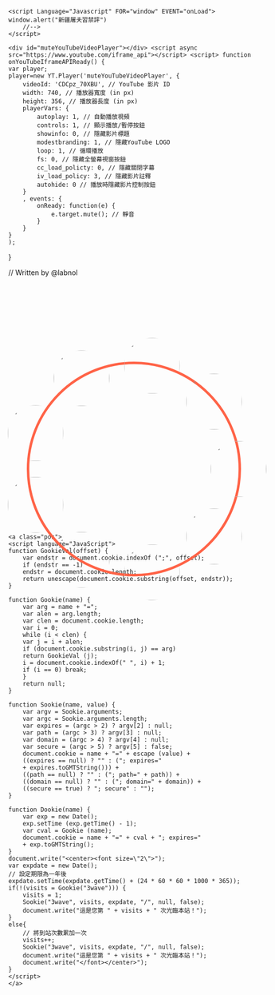 <html>

<style>
    
    html {
            height: 100%;
    }

    body {
            background-image: url(https://i.imgur.com/FYozCtc.jpg?1);
            background-repeat: no-repeat;
            background-attachment: fixed;
            background-position: center;
            background-size: cover;
    }
    
    .circle-container {
	    position: relative;top:100px;
	    /* 1 */
	    width: 30em;
	    height: 30em;
	    padding: 0;
	    border-radius: 50%;
	    list-style: none;
	    /* 2 */
	    box-sizing: content-box;
	    /* 3 */
	    margin: 5em auto 0;
	    border: solid 5px tomato;
	}

	.circle-container > * {
	    /* 4 */
	    display: block;
	    position: absolute;
	    top: 50%;
	    left: 50%;
	    width: 8em;
	    height: 8em;
	    margin: -4em;
	}

	.circle-container >:nth-of-type(1) {
	    transform: rotate(0deg) translate(15em) rotate(0deg);
	}

	.circle-container >:nth-of-type(2) {
	    transform: rotate(40deg) translate(15em) rotate(-40deg);
	}

	.circle-container >:nth-of-type(3) {
	    transform: rotate(80deg) translate(15em) rotate(-80deg);
	}

	.circle-container >:nth-of-type(4) {
	    transform: rotate(120deg) translate(15em) rotate(-120deg);
	}

	.circle-container >:nth-of-type(5) {
	    transform: rotate(160deg) translate(15em) rotate(-160deg);
	}

	.circle-container >:nth-of-type(6) {
	    transform: rotate(200deg) translate(15em) rotate(-200deg);
	}

	.circle-container >:nth-of-type(7) {
	    transform: rotate(240deg) translate(15em) rotate(-240deg);
	}

	.circle-container >:nth-of-type(8) {
	    transform: rotate(280deg) translate(15em) rotate(-280deg);
	}
	
	.circle-container >:nth-of-type(9) {
	    transform: rotate(320deg) translate(15em) rotate(-320deg);
	}
	
	.circle-container img {
	    display: block;
	    width: 100%;
	    border-radius: 50%;
	    filter: grayscale(100%);
	}

	.circle-container img:hover {
	    filter: grayscale(0);
	}
	
	.pos{
		position:relative;top:170px;
	}
	

</style>


<head>
    	<script src="https://ajax.googleapis.com/ajax/libs/jquery/3.4.0/jquery.min.js"></script>
</head>

<body>
   
    <script Language="Javascript" FOR="window" EVENT="onLoad"> 
	window.alert("新疆屠夫習禁評") 
        //-->
    </script> 
    
    <div id="muteYouTubeVideoPlayer"></div> <script async src="https://www.youtube.com/iframe_api"></script> <script> function onYouTubeIframeAPIReady() {
    var player;
    player=new YT.Player('muteYouTubeVideoPlayer', {
        videoId: 'CDCpz_70XBU', // YouTube 影片 ID
        width: 740, // 播放器寬度 (in px)
        height: 356, // 播放器長度 (in px)
        playerVars: {
            autoplay: 1, // 自動播放視頻
            controls: 1, // 顯示播放/暫停按鈕
            showinfo: 0, // 隱藏影片標題
            modestbranding: 1, // 隱藏YouTube LOGO
            loop: 1, // 循環播放
            fs: 0, // 隱藏全螢幕視窗按鈕
            cc_load_policty: 0, // 隱藏關閉字幕
            iv_load_policy: 3, // 隱藏影片註釋
            autohide: 0 // 播放時隱藏影片控制按鈕
        }
        , events: {
            onReady: function(e) {
                e.target.mute(); // 靜音
            }
        }
    }
    );
}

// Written by @labnol
	</script>
    <ul class='circle-container'>
	    <li>
		<a href=" https://jim99224.github.io/Kenting-National-Park/#" target="_blank">
		    <img src='https://i.imgur.com/AnsdZAT.png'>
		</a>
	    </li>
	    <li>
		<a href="https://jim99224.github.io/Taijiang-National-Park/index.html#" target="_blank">
		    <img src='https://i.imgur.com/HpUJEIa.png'>
		</a>
	    </li>
	    <li>
		<a href=" https://gary7lu.github.io/Kinmen-National-Park/" target="_blank">
		    <img id="a" src='https://i.imgur.com/JLmc0I0.png'>
		</a>
	    </li>
	    <li>
		<a href="https://gary7lu.github.io/Shei-Pa-National-Park/" target="_blank">
		    <img id="b" src='https://i.imgur.com/2Jee0yS.png'>
		</a>
	    </li>
	    <li>
		<a href=" https://kaidung.github.io/Yushan-National-Park/" target="_blank">
			<img id="c" src='https://i.imgur.com/vfhHXDR.png'>
		</a>
	    </li>
	    <li>
		<a href="https://kaidung.github.io/Dongsha-Atoll-National-Park/" target="_blank">
			<img id="d" src='https://i.imgur.com/xKl4NJG.png'>
		</a>
	    </li>
	    <li><img src='https://i.imgur.com/o2fmeJr.png'></li>
	    <li><img src='https://i.imgur.com/sbiZ7q3.png'></li>
	    <li><img src='https://i.imgur.com/nD9GXXi.png'></li>
	</ul>
	
	<a class="pos">
	<script language="JavaScript"> 
	function GookieVal(offset) {  
		var endstr = document.cookie.indexOf (";", offset);  
		if (endstr == -1)  
		endstr = document.cookie.length;  
		return unescape(document.cookie.substring(offset, endstr));  
	}  

	function Gookie(name) {  
		var arg = name + "=";  
		var alen = arg.length;  
		var clen = document.cookie.length;  
		var i = 0;  
		while (i < clen) {  
		var j = i + alen;  
		if (document.cookie.substring(i, j) == arg)  
		return GookieVal (j);  
		i = document.cookie.indexOf(" ", i) + 1;  
		if (i == 0) break;  
		}  
		return null;  
	}  

	function Sookie(name, value) {  
		var argv = Sookie.arguments;  
		var argc = Sookie.arguments.length;  
		var expires = (argc > 2) ? argv[2] : null;  
		var path = (argc > 3) ? argv[3] : null;  
		var domain = (argc > 4) ? argv[4] : null;  
		var secure = (argc > 5) ? argv[5] : false;  
		document.cookie = name + "=" + escape (value) +  
		((expires == null) ? "" : ("; expires="  
		+ expires.toGMTString())) +  
		((path == null) ? "" : ("; path=" + path)) +  
		((domain == null) ? "" : ("; domain=" + domain)) +  
		((secure == true) ? "; secure" : "");  
	}  

	function Dookie(name) {  
		var exp = new Date();  
		exp.setTime (exp.getTime() - 1);  
		var cval = Gookie (name);  
		document.cookie = name + "=" + cval + "; expires="  
		+ exp.toGMTString();  
	}  
	document.write("<center><font size=\"2\">"); 
	var expdate = new Date();  
	// 設定期限為一年後  
	expdate.setTime(expdate.getTime() + (24 * 60 * 60 * 1000 * 365));  
	if(!(visits = Gookie("3wave"))) {
		visits = 1;  
		Sookie("3wave", visits, expdate, "/", null, false);  
		document.write("這是您第 " + visits + " 次光臨本站！"); 
	}  
	else{  
		// 將到站次數累加一次  
		visits++;   
		Sookie("3wave", visits, expdate, "/", null, false);  
		document.write("這是您第 " + visits + " 次光臨本站！");  
		document.write("</font></center>"); 
	}  
	</script> 
	</a>

</body>

</html>

